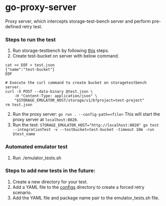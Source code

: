 # go-proxy-server
Proxy server, which intercepts storage-test-bench server and perform pre-defined
retry test.

### Steps to run the test
1. Run storage-testbench by following [this](https://github.com/googleapis/storage-testbench/tree/main?tab=readme-ov-file#initial-set-up) steps.
2. Create test-bucket on server with below command.
```
cat << EOF > test.json
{"name":"test-bucket"}
EOF

# Execute the curl command to create bucket on storagetestbench server.
curl -X POST --data-binary @test.json \
    -H "Content-Type: application/json" \
    "$STORAGE_EMULATOR_HOST/storage/v1/b?project=test-project"
rm test.json    
```
2. Run the proxy server: `go run . --config-path=<file>` This will start the proxy server at `localhost:8020`.
3. Run the test: `STORAGE_EMULATOR_HOST="http://localhost:8020" go test --integrationTest -v --testbucket=test-bucket -timeout 10m -run $test_name`

### Automated emulator test
1. Run ./emulator_tests.sh

### Steps to add new tests in the future:
1. Create a new directory for your test.
2. Add a YAML file to the [configs](https://github.com/GoogleCloudPlatform/gcsfuse/tree/master/tools/integration_tests/emulator_tests/proxy_server/configs) directory to create a forced retry scenario.
3. Add the YAML file and package name pair to the emulator_tests.sh file.
